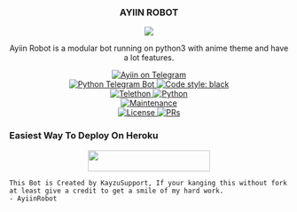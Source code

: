 
<h3><p align="center"> AYIIN ROBOT </p></h3>


<p align="center">
  <img src="https://telegra.ph/file/21bca0a64032cd5b23b3c.jpg">
</p>


<p align="center">Ayiin Robot is a modular bot running on python3 with anime theme and have a lot features.</p>

<p align="center">
<a href="https://t.me/YinzRobot"> <img src="https://img.shields.io/badge/Yins-Robot-blue?&logo=telegram" alt="Ayiin on Telegram" /> </a><br>
<a href="https://python-telegram-bot.org"> <img src="https://img.shields.io/badge/PTB-13.8.1-white?&style=flat-round&logo=github" alt="Python Telegram Bot" /> </a>
<a href="https://github.com/psf/black"><img alt="Code style: black" src="https://img.shields.io/badge/code%20style-black-000000.svg"></a><br>
<a href="https://docs.telethon.dev"> <img src="https://img.shields.io/badge/Telethon-1.23.0-red?&style=flat-round&logo=github" alt="Telethon" /> </a>
<a href="https://docs.python.org"> <img src="https://img.shields.io/badge/Python-3.9.7-purple?&style=flat-round&logo=python" alt="Python" /> </a><br>
<a href="https://GitHub.com/AyiinXd/AyiinRobot"> <img src="https://img.shields.io/badge/Maintained-Yes-yellow.svg" alt="Maintenance" /> </a><br>
<a href="https://github.com/AyiinXd/AyiinRobot/blob/main/LICENSE"> <img src="https://img.shields.io/badge/License-GPLv3-blue.svg" alt="License" /> </a>
<a href="https://makeapullrequest.com"> <img src="https://img.shields.io/badge/PRs-Welcome-blue.svg?style=flat-round" alt="PRs" /> </a>
</p>

### Easiest Way To Deploy On Heroku 

<p align="center"><a href="https://heroku.com/deploy?template=https://github.com/AyiinXd/AyiinRobot"> <img src="https://img.shields.io/badge/Deploy%20To%20Heroku-blue?style=for-the-badge&logo=heroku" width="220" height="38.45"/></a></p>

```
This Bot is Created by KayzuSupport, If your kanging this without fork at least give a credit to get a smile of my hard work. 
- AyiinRobot
```
